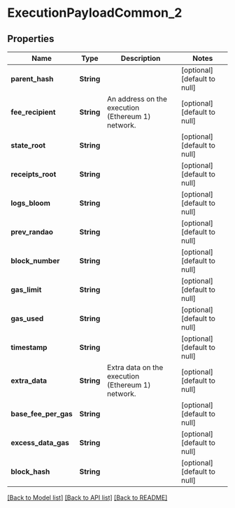 # ExecutionPayloadCommon_2
## Properties

| Name | Type | Description | Notes |
|------------ | ------------- | ------------- | -------------|
| **parent\_hash** | **String** |  | [optional] [default to null] |
| **fee\_recipient** | **String** | An address on the execution (Ethereum 1) network. | [optional] [default to null] |
| **state\_root** | **String** |  | [optional] [default to null] |
| **receipts\_root** | **String** |  | [optional] [default to null] |
| **logs\_bloom** | **String** |  | [optional] [default to null] |
| **prev\_randao** | **String** |  | [optional] [default to null] |
| **block\_number** | **String** |  | [optional] [default to null] |
| **gas\_limit** | **String** |  | [optional] [default to null] |
| **gas\_used** | **String** |  | [optional] [default to null] |
| **timestamp** | **String** |  | [optional] [default to null] |
| **extra\_data** | **String** | Extra data on the execution (Ethereum 1) network. | [optional] [default to null] |
| **base\_fee\_per\_gas** | **String** |  | [optional] [default to null] |
| **excess\_data\_gas** | **String** |  | [optional] [default to null] |
| **block\_hash** | **String** |  | [optional] [default to null] |

[[Back to Model list]](../README.md#documentation-for-models) [[Back to API list]](../README.md#documentation-for-api-endpoints) [[Back to README]](../README.md)

